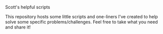 Scott's helpful scripts

This repository hosts some little scripts and one-liners I've created to help solve some specific problems/challenges. Feel free to take what you need and share it!
